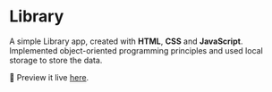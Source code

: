 # Library

A simple Library app, created with **HTML**, **CSS** and **JavaScript**. Implemented object-oriented programming principles and used local storage to store the data.

🔗 Preview it live [here](https://beelz0103.github.io/library/).
